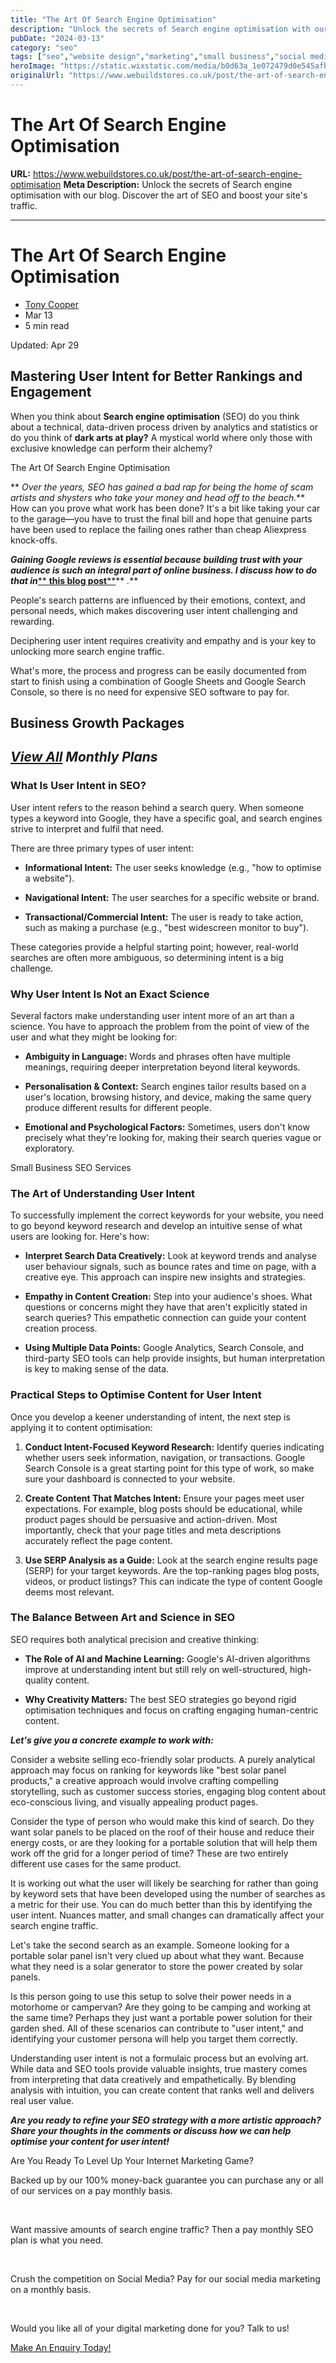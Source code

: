 ```yaml
---
title: "The Art Of Search Engine Optimisation"
description: "Unlock the secrets of Search engine optimisation with our blog. Discover the art of SEO and boost your site's traffic."
pubDate: "2024-03-13"
category: "seo"
tags: ["seo","website design","marketing","small business","social media"]
heroImage: "https://static.wixstatic.com/media/b0d63a_1e072479d0e545afbe460da1784e0db1~mv2.jpg/v1/fill/w_740,h_420,al_c,q_90,usm_0.66_1.00_0.01,enc_avif,quality_auto/b0d63a_1e072479d0e545afbe460da1784e0db1~mv2.jpg"
originalUrl: "https://www.webuildstores.co.uk/post/the-art-of-search-engine-optimisation"
---
```


# The Art Of Search Engine Optimisation

**URL:** https://www.webuildstores.co.uk/post/the-art-of-search-engine-optimisation
**Meta Description:** Unlock the secrets of Search engine optimisation with our blog. Discover the art of SEO and boost your site's traffic.

---

# The Art Of Search Engine Optimisation

  * [Tony Cooper](https://www.webuildstores.co.uk/profile/tony-cooper59816/profile)
  * Mar 13
  * 5 min read

Updated: Apr 29

## Mastering User Intent for Better Rankings and Engagement

  

When you think about **Search engine optimisation** (SEO) do you think about a technical, data-driven process driven by analytics and statistics or do you think of **dark arts at play?** A mystical world where only those with exclusive knowledge can perform their alchemy?

  



The Art Of Search Engine Optimisation

  

** _Over the years, SEO has gained a bad rap for being the home of scam artists and shysters who take your money and head off to the beach._** How can you prove what work has been done? It's a bit like taking your car to the garage—you have to trust the final bill and hope that genuine parts have been used to replace the failing ones rather than cheap Aliexpress knock-offs.

  

**_Gaining Google reviews is essential because building trust with your audience is such an integral part of online business. I discuss how to do that in_**[** __this blog post__**](https://www.webuildstores.co.uk/post/more-google-reviews)** _._**

  

People's search patterns are influenced by their emotions, context, and personal needs, which makes discovering user intent challenging and rewarding. 

  

Deciphering user intent requires creativity and empathy and is your key to unlocking more search engine traffic.

  

What's more, the process and progress can be easily documented from start to finish using a combination of Google Sheets and Google Search Console, so there is no need for expensive SEO software to pay for.

  

  

## Business Growth Packages

  













  

## [ _View All_](https://www.webuildstores.co.uk/business-growth-package) _Monthly Plans_

  

  

### **What Is User Intent in SEO?**

User intent refers to the reason behind a search query. When someone types a keyword into Google, they have a specific goal, and search engines strive to interpret and fulfil that need.

There are three primary types of user intent:

  * **Informational Intent:** The user seeks knowledge (e.g., "how to optimise a website").

  * **Navigational Intent:** The user searches for a specific website or brand.

  * **Transactional/Commercial Intent:** The user is ready to take action, such as making a purchase (e.g., "best widescreen monitor to buy").

These categories provide a helpful starting point; however, real-world searches are often more ambiguous, so determining intent is a big challenge.

  

### **Why User Intent Is Not an Exact Science**

Several factors make understanding user intent more of an art than a science. You have to approach the problem from the point of view of the user and what they might be looking for:

  * **Ambiguity in Language:** Words and phrases often have multiple meanings, requiring deeper interpretation beyond literal keywords.

  * **Personalisation & Context:** Search engines tailor results based on a user's location, browsing history, and device, making the same query produce different results for different people.

  * **Emotional and Psychological Factors:** Sometimes, users don't know precisely what they're looking for, making their search queries vague or exploratory.

  

[](https://www.webuildstores.co.uk/post/small-business-seo)

Small Business SEO Services

### **The Art of Understanding User Intent**

To successfully implement the correct keywords for your website, you need to go beyond keyword research and develop an intuitive sense of what users are looking for. Here's how:

  * **Interpret Search Data Creatively:** Look at keyword trends and analyse user behaviour signals, such as bounce rates and time on page, with a creative eye. This approach can inspire new insights and strategies.

  * **Empathy in Content Creation:** Step into your audience's shoes. What questions or concerns might they have that aren't explicitly stated in search queries? This empathetic connection can guide your content creation process.

  * **Using Multiple Data Points:** Google Analytics, Search Console, and third-party SEO tools can help provide insights, but human interpretation is key to making sense of the data.

  

### **Practical Steps to Optimise Content for User Intent**

Once you develop a keener understanding of intent, the next step is applying it to content optimisation:

  1. **Conduct Intent-Focused Keyword Research:** Identify queries indicating whether users seek information, navigation, or transactions. Google Search Console is a great starting point for this type of work, so make sure your dashboard is connected to your website.

  2. **Create Content That Matches Intent:** Ensure your pages meet user expectations. For example, blog posts should be educational, while product pages should be persuasive and action-driven. Most importantly, check that your page titles and meta descriptions accurately reflect the page content.

  3. **Use SERP Analysis as a Guide:** Look at the search engine results page (SERP) for your target keywords. Are the top-ranking pages blog posts, videos, or product listings? This can indicate the type of content Google deems most relevant.

  

### **The Balance Between Art and Science in SEO**

SEO requires both analytical precision and creative thinking:

  * **The Role of AI and Machine Learning:** Google's AI-driven algorithms improve at understanding intent but still rely on well-structured, high-quality content.

  * **Why Creativity Matters:** The best SEO strategies go beyond rigid optimisation techniques and focus on crafting engaging human-centric content.

  

**_Let's give you a concrete example to work with:_**

Consider a website selling eco-friendly solar products. A purely analytical approach may focus on ranking for keywords like "best solar panel products," a creative approach would involve crafting compelling storytelling, such as customer success stories, engaging blog content about eco-conscious living, and visually appealing product pages.

  

Consider the type of person who would make this kind of search. Do they want solar panels to be placed on the roof of their house and reduce their energy costs, or are they looking for a portable solution that will help them work off the grid for a longer period of time? These are two entirely different use cases for the same product.

  

It is working out what the user will likely be searching for rather than going by keyword sets that have been developed using the number of searches as a metric for their use. You can do much better than this by identifying the user intent. Nuances matter, and small changes can dramatically affect your search engine traffic.

  

Let's take the second search as an example. Someone looking for a portable solar panel isn't very clued up about what they want. Because what they need is a solar generator to store the power created by solar panels.

  

Is this person going to use this setup to solve their power needs in a motorhome or campervan? Are they going to be camping and working at the same time? Perhaps they just want a portable power solution for their garden shed. All of these scenarios can contribute to "user intent," and identifying your customer persona will help you target them correctly.

  

Understanding user intent is not a formulaic process but an evolving art. While data and SEO tools provide valuable insights, true mastery comes from interpreting that data creatively and empathetically. By blending analysis with intuition, you can create content that ranks well and delivers real user value.

  

**_Are you ready to refine your SEO strategy with a more artistic approach? Share your thoughts in the comments or discuss how we can help optimise your content for user intent!_**



Are You Ready To Level Up Your Internet Marketing Game?

Backed up by our 100% money-back guarantee you can purchase any or all of our services on a pay monthly basis.

​

Want massive amounts of search engine traffic? Then a pay monthly SEO plan is what you need.

​

Crush the competition on Social Media? Pay for our social media marketing on a monthly basis.

​

Would you like all of your digital marketing done for you? Talk to us!

[Make An Enquiry Today!](https://www.webuildstores.co.uk/contact)
